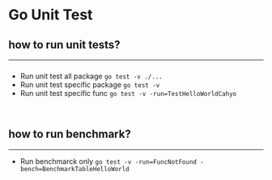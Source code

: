 # Go Unit Test

## how to run unit tests?
<hr/>

### 
- Run unit test all package `go test -v ./...`
- Run unit test specific package `go test -v`
- Run unit test specific func `go test -v -run=TestHelloWorldCahyo`
<br/>

## how to run benchmark?
<hr/>

- Run benchmarck only `go test -v -run=FuncNotFound -bench=BenchmarkTableHelloWorld`
  